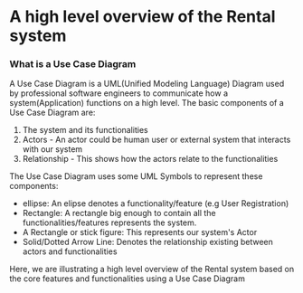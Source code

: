 # A high level overview of the Rental system

### What is a Use Case Diagram

A Use Case Diagram is a UML(Unified Modeling Language) Diagram used by professional software engineers to communicate how a system(Application) functions on a high level.
The basic components of a Use Case Diagram are:
1. The system and its functionalities
2. Actors - An actor could be human user or external system that interacts with our system
3. Relationship - This shows how the actors relate to the functionalities

The Use Case Diagram uses some UML Symbols to represent these components:
- ellipse: An elipse denotes a functionality/feature (e.g User Registration)
- Rectangle: A rectangle big enough to contain all the functionalities/features represents the system.
- A Rectangle or stick figure: This represents our system's Actor
- Solid/Dotted Arrow Line: Denotes the relationship existing between actors and functionalities

Here, we are illustrating a high level overview of the Rental system based on the core features and functionalities using a Use Case Diagram